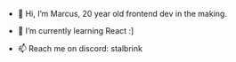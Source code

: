 - 👋 Hi, I’m Marcus, 20 year old frontend dev in the making.

- 🌱 I’m currently learning React :]

- 📫 Reach me on discord: stalbrink

